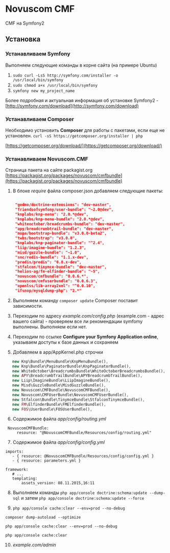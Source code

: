 # Novuscom CMF #

CMF на Symfony2

## Установка ##

### Устанавливаем Symfony ###

Выполняем следующие команды в корне сайта (на примере Ubuntu)

1. `sudo curl -LsS http://symfony.com/installer -o /usr/local/bin/symfony`
2. `sudo chmod a+x /usr/local/bin/symfony`
3. `symfony new my_project_name`

Более подробная и актуальная информация об установке Symfony2 - [http://symfony.com/download](http://symfony.com/download)

### Устанавливаем Composer ###

Необходимо установить **Composer** для работы с пакетами, если еще не установлен.
`curl -sS https://getcomposer.org/installer | php`

[https://getcomposer.org/download/](https://getcomposer.org/download/)

### Устанавливаем Novuscom.CMF ###

Страница пакета на сайте packagist.org [https://packagist.org/packages/novuscom/cmfbundle](https://packagist.org/packages/novuscom/cmfbundle)

1. В блоке *require* файла composer.json добавляем следующие пакеты:
   ```json

    "gedmo/doctrine-extensions": "dev-master",
    "friendsofsymfony/user-bundle": "~2.0@dev",
    "knplabs/knp-menu": "2.0.*@dev",
    "knplabs/knp-menu-bundle": "2.0.*@dev",
    "whiteoctober/breadcrumbs-bundle": "dev-master",
    "apy/breadcrumbtrail-bundle": "dev-master",
    "mopa/bootstrap-bundle": "v3.0.0-beta2",
    "twbs/bootstrap": "v3.0.0",
    "knplabs/knp-paginator-bundle": "^2.4",
    "liip/imagine-bundle": "1.2.3",
    "misd/guzzle-bundle": "~1.0",
    "snc/redis-bundle": "1.1.x-dev",
    "predis/predis": "0.8.x-dev",
    "stfalcon/tinymce-bundle": "dev-master",
    "helios-ag/fm-elfinder-bundle": "~5",
    "novuscom/cmfbundle": "0.0.6.*",
    "novuscom/cmfuserbundle": "0.0.6.3",
    "openlss/lib-array2xml": "^0.0.10",
    "ifsnop/mysqldump-php": "2.*"

   ```
2. Выполняем команду `composer update`
    Composer поставит зависимости. 

3. Переходим по адресу *example.com/config.php* (example.com - адрес вашего сайта) - проверяем все ли рекомендации symfomy выполнены.
    Выполняем если нет.

4. Переходим по ссылке **Configure your Symfony Application online**, указываем доступы к базе данных и сохраняем

5. Добавляем в app/AppKernel.php строчки
 ```php
    new Knp\Bundle\MenuBundle\KnpMenuBundle(),
    new Knp\Bundle\PaginatorBundle\KnpPaginatorBundle(),
    new WhiteOctober\BreadcrumbsBundle\WhiteOctoberBreadcrumbsBundle(),
    new APY\BreadcrumbTrailBundle\APYBreadcrumbTrailBundle(),
    new Liip\ImagineBundle\LiipImagineBundle(),
    new Misd\GuzzleBundle\MisdGuzzleBundle(),
    new Novuscom\CMFBundle\NovuscomCMFBundle(),
    new Novuscom\CMFUserBundle\NovuscomCMFUserBundle(),
    new Stfalcon\Bundle\TinymceBundle\StfalconTinymceBundle(),
    new FM\ElfinderBundle\FMElfinderBundle(),
    new FOS\UserBundle\FOSUserBundle(),
 ```

6. Содержимое файла *app/config/routing.yml*
 ```
  NovuscomCMFBundle:
      resource: "@NovuscomCMFBundle/Resources/config/routing.yml"
 ```
7. Содержимое файла *app/config/config.yml*
 ```
 imports:
    - { resource: @NovuscomCMFBundle/Resources/config/config.yml }
    - { resource: parameters.yml }

framework:
    # ...
    templating:
        assets_version: 08.11.2015,16:11
 ```
 
8. Выполняем команды `php app/console doctrine:schema:update --dump-sql` и затем `php app/console doctrine:schema:update --force`

9. `php app/console cache:clear --env=prod --no-debug`

 `composer dump-autoload --optimize`

 `php app/console cache:clear --env=prod --no-debug`

 `php app/console cache:clear`

10. *example.com/admin*
